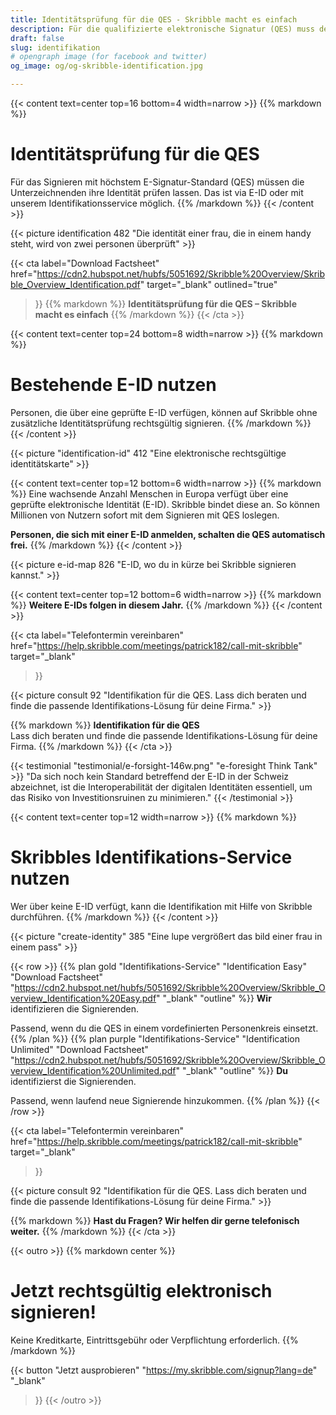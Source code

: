 ```yaml
---
title: Identitätsprüfung für die QES - Skribble macht es einfach
description: Für die qualifizierte elektronische Signatur (QES) muss der Unterzeichnende seine Identität beweisen. Skribble bietet für jeden Geschäftskontext eine passende Identifikationsmöglichkeit an.
draft: false
slug: identifikation
# opengraph image (for facebook and twitter)
og_image: og/og-skribble-identification.jpg

---
```


{{< content text=center top=16 bottom=4 width=narrow >}}
{{% markdown %}}
# Identitätsprüfung für die QES
Für das Signieren mit höchstem E-Signatur-Standard (QES) müssen
die Unterzeichnenden ihre Identität prüfen lassen.
Das ist via E-ID oder mit unserem Identifikationsservice möglich.
{{% /markdown %}}
{{< /content >}}

{{< picture identification 482 "Die identität einer frau, die in einem handy steht, wird von zwei personen überprüft" >}}

[//]: # (--------------------------------------------------------------------------------------------------------------)

{{< cta
  label="Download Factsheet"
  href="https://cdn2.hubspot.net/hubfs/5051692/Skribble%20Overview/Skribble_Overview_Identification.pdf"
  target="_blank"
  outlined="true"
>}}
{{% markdown %}}
**Identitätsprüfung für die QES –
Skribble macht es einfach**
{{% /markdown %}}
{{< /cta >}}

[//]: # (--------------------------------------------------------------------------------------------------------------)

{{< content text=center top=24 bottom=8 width=narrow >}}
{{% markdown %}}
# Bestehende E-ID nutzen
Personen, die über eine geprüfte E-ID verfügen, können auf Skribble
ohne zusätzliche Identitätsprüfung rechtsgültig signieren.
{{% /markdown %}}
{{< /content >}}

{{< picture "identification-id" 412 "Eine elektronische rechtsgültige identitätskarte" >}}

{{< content text=center top=12 bottom=6 width=narrow >}}
{{% markdown %}}
Eine wachsende Anzahl Menschen in Europa verfügt über eine geprüfte elektronische Identität (E-ID). Skribble bindet diese an. So können Millionen von Nutzern sofort mit dem Signieren mit QES loslegen.

**Personen, die sich mit einer E-ID anmelden, schalten die QES automatisch frei.**
{{% /markdown %}}
{{< /content >}}

{{< picture e-id-map 826 "E-ID, wo du in kürze bei Skribble signieren kannst." >}}

{{< content text=center top=12 bottom=6 width=narrow >}}
{{% markdown %}}
**Weitere E-IDs folgen in diesem Jahr.**
{{% /markdown %}}
{{< /content >}}

{{< cta
  label="Telefontermin vereinbaren"
  href="https://help.skribble.com/meetings/patrick182/call-mit-skribble"
  target="_blank"
>}}

{{< picture consult 92 "Identifikation für die QES. Lass dich beraten und finde die passende Identifikations-Lösung für deine Firma." >}}

{{% markdown %}}
**Identifikation für die QES**<br>
Lass dich beraten und finde die passende Identifikations-Lösung für deine Firma.
{{% /markdown %}}
{{< /cta >}}

[//]: # (--------------------------------------------------------------------------------------------------------------)

{{< testimonial "testimonial/e-forsight-146w.png" "e-foresight Think Tank" >}}
"Da sich noch kein Standard betreffend
der E-ID in der Schweiz abzeichnet, ist
die Interoperabilität der digitalen Identitäten essentiell, um das Risiko von Investitionsruinen zu minimieren." {{< /testimonial >}}

[//]: # (--------------------------------------------------------------------------------------------------------------)

{{< content text=center top=12 width=narrow >}}
{{% markdown %}}
# Skribbles Identifikations-Service nutzen
Wer über keine E-ID verfügt,
kann die Identifikation mit Hilfe von Skribble durchführen.
{{% /markdown %}}
{{< /content >}}

{{< picture "create-identity" 385 "Eine lupe vergrößert das bild einer frau in einem pass" >}}

{{< row >}}
{{% plan
  gold
  "Identifikations-Service"
  "Identification Easy"
  "Download Factsheet"
  "https://cdn2.hubspot.net/hubfs/5051692/Skribble%20Overview/Skribble_Overview_Identification%20Easy.pdf"
  "_blank"
  "outline"
%}}
**Wir** identifizieren
die Signierenden.

Passend, wenn du die QES
in einem vordefinierten Personenkreis einsetzt.
{{% /plan %}}
{{% plan
  purple
  "Identifikations-Service"
  "Identification Unlimited"
  "Download Factsheet"
  "https://cdn2.hubspot.net/hubfs/5051692/Skribble%20Overview/Skribble_Overview_Identification%20Unlimited.pdf"
  "_blank"
  "outline"
%}}
**Du** identifizierst
die Signierenden.

Passend, wenn laufend
neue Signierende
hinzukommen.
{{% /plan %}}
{{< /row >}}

{{< cta
  label="Telefontermin vereinbaren"
  href="https://help.skribble.com/meetings/patrick182/call-mit-skribble"
  target="_blank"
>}}

{{< picture consult 92 "Identifikation für die QES. Lass dich beraten und finde die passende Identifikations-Lösung für deine Firma." >}}

{{% markdown %}}
**Hast du Fragen?
Wir helfen dir gerne telefonisch weiter.**
{{% /markdown %}}
{{< /cta >}}

[//]: # (--------------------------------------------------------------------------------------------------------------)

{{< outro   >}}
{{% markdown center %}}
# Jetzt rechtsgültig elektronisch signieren!
Keine Kreditkarte, Eintrittsgebühr oder
Verpflichtung erforderlich.
{{% /markdown %}}

{{< button
  "Jetzt ausprobieren"
  "https://my.skribble.com/signup?lang=de"
  "_blank"
>}}
{{< /outro >}}